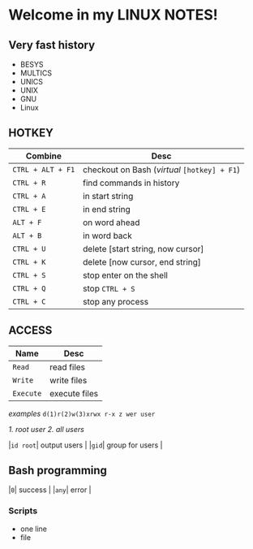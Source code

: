 
# Welcome in my LINUX NOTES!

## Very fast history 
- BESYS 
- MULTICS
- UNICS
- UNIX
- GNU
- Linux

## HOTKEY

|        Combine|Desc|                      
|----------------|-------------------------------|
|`CTRL + ALT + F1`|checkout on Bash (*virtual* `[hotkey] + F1`) |
|`CTRL + R`      | find commands in history           |
|`CTRL + A`|  in start string | 
|`CTRL + E`|  in end string | 
|`ALT + F`|  on word ahead | 
|`ALT + B`|  in word back|
|`CTRL + U`|  delete [start string, now cursor]|
|`CTRL + K`|  delete  [now cursor, end string]|
|`CTRL + S`|  stop enter on the shell|
|`CTRL + Q`|  stop `CTRL + S`|
|`CTRL + C`|  stop any process|

## ACCESS 
|        Name |Desc|                      
|----------------|-------------------------------|
|`Read`| read files |
|`Write`| write files |
|`Execute`| execute files |
*examples* `d(1)r(2)w(3)xrwx r-x z wer user`

*1. root user*
*2. all users*

|`id root`| output users  |
|`gid`| group for users |

## Bash programming

|`0`| success  |
|`any`| error |
 
 ### Scripts
 - one line
 - file

